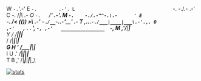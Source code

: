 W                                          `-.`'.-'
E                                       `-.        .-'.
L                                    `-.    -./\.-    .-'
C                                        -.  /_|\  .-
O                                    `-.   `/____\'   .-'.
M                                 `-.    -./.-""-.\.-      '
E                                    `-.  /< (()) >\  .-'
                                   -   .`/__`-..-'__\'   .-
T                                ,...`-./___|____|___\.-'.,.
O                                   ,-'   ,` . . ',   `-,
                                 ,-'   ________________  `-,
M                                   ,'/____|_____|_____\
Y                                  / /__|_____|_____|___\
                                  / /|_____|_____|_____|_\
G H                              ' /____|_____|_____|_____\
I U                            .' /__|_____|_____|_____|___\
T B                           ,' /|_____|_____|_____|_____|_\

[![stats](https://github-readme-stats.vercel.app/api?username=AhmadMoussa&show_icons=true&theme=radical)](https://github.com/anuraghazra/github-readme-stats)

<!--
**AhmadMoussa/AhmadMoussa** is a ✨ _special_ ✨ repository because its `README.md` (this file) appears on your GitHub profile.

Here are some ideas to get you started:

- 🔭 I’m currently working on ...
- 🌱 I’m currently learning ...
- 👯 I’m looking to collaborate on ...
- 🤔 I’m looking for help with ...
- 💬 Ask me about ...
- 📫 How to reach me: ...
- 😄 Pronouns: ...
- ⚡ Fun fact: ...
-->
